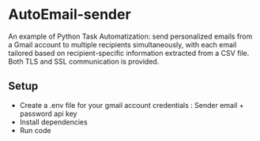 # AutoEmail-sender
An example of Python Task Automatization: send personalized emails from a Gmail account to multiple recipients simultaneously, with each email tailored based on recipient-specific information extracted from a CSV file.
Both TLS and SSL communication is provided.

## Setup 
* Create a .env file for your gmail account credentials : Sender email + password api key
* Install dependencies
* Run code